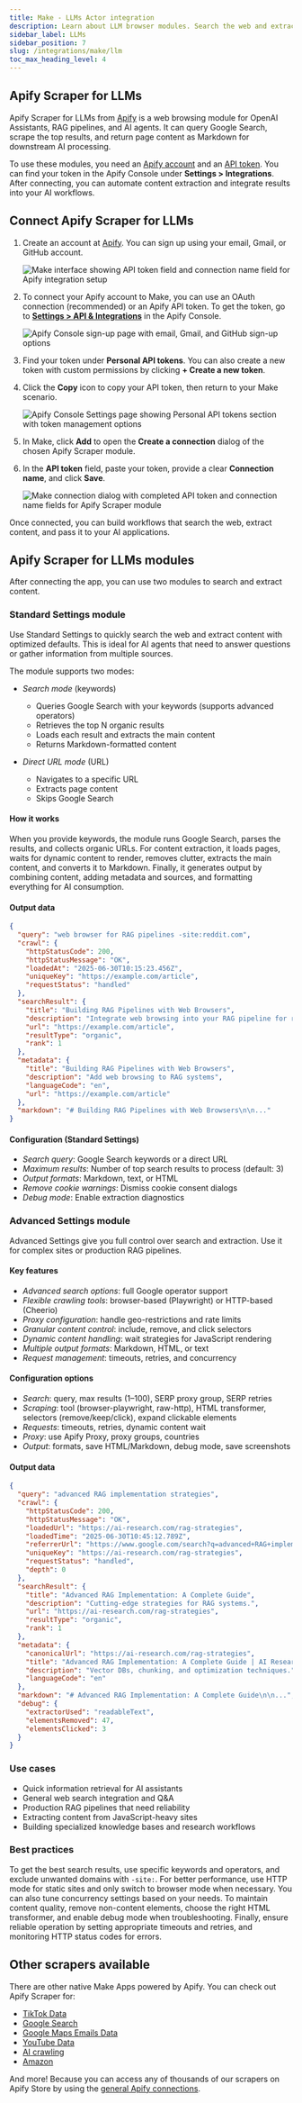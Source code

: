 ```yaml
---
title: Make - LLMs Actor integration
description: Learn about LLM browser modules. Search the web and extract clean Markdown for AI assistants and RAG.
sidebar_label: LLMs
sidebar_position: 7
slug: /integrations/make/llm
toc_max_heading_level: 4
---
```


## Apify Scraper for LLMs

Apify Scraper for LLMs from [Apify](https://apify.com) is a web browsing module for OpenAI Assistants, RAG pipelines, and AI agents. It can query Google Search, scrape the top results, and return page content as Markdown for downstream AI processing.

To use these modules, you need an [Apify account](https://console.apify.com) and an [API token](https://docs.apify.com/platform/integrations/api#api-token). You can find your token in the Apify Console under **Settings > Integrations**. After connecting, you can automate content extraction and integrate results into your AI workflows.

## Connect Apify Scraper for LLMs

1. Create an account at [Apify](https://console.apify.com/). You can sign up using your email, Gmail, or GitHub account.

    ![Make interface showing API token field and connection name field for Apify integration setup](images/llm/rag-signup.png)

1. To connect your Apify account to Make, you can use an OAuth connection (recommended) or an Apify API token. To get the token, go to **[Settings > API & Integrations](https://console.apify.com/settings/integrations)** in the Apify Console.

    ![Apify Console sign-up page with email, Gmail, and GitHub sign-up options](images/Apify_Console_token_for_Make.png)

1. Find your token under **Personal API tokens**. You can also create a new token with custom permissions by clicking **+ Create a new token**.
1. Click the **Copy** icon to copy your API token, then return to your Make scenario.

    ![Apify Console Settings page showing Personal API tokens section with token management options](images/Apify_token_on_Make.png)

1. In Make, click **Add** to open the **Create a connection** dialog of the chosen Apify Scraper module.
1. In the **API token** field, paste your token, provide a clear **Connection name**, and click **Save**.

    ![Make connection dialog with completed API token and connection name fields for Apify Scraper module](images/llm/apify-token-for-module-on-make.png)

Once connected, you can build workflows that search the web, extract content, and pass it to your AI applications.

## Apify Scraper for LLMs modules

After connecting the app, you can use two modules to search and extract content.

### Standard Settings module

Use Standard Settings to quickly search the web and extract content with optimized defaults. This is ideal for AI agents that need to answer questions or gather information from multiple sources.

The module supports two modes:

- _Search mode_ (keywords)
  - Queries Google Search with your keywords (supports advanced operators)
  - Retrieves the top N organic results
  - Loads each result and extracts the main content
  - Returns Markdown-formatted content

- _Direct URL mode_ (URL)
  - Navigates to a specific URL
  - Extracts page content
  - Skips Google Search

#### How it works

When you provide keywords, the module runs Google Search, parses the results, and collects organic URLs. For content extraction, it loads pages, waits for dynamic content to render, removes clutter, extracts the main content, and converts it to Markdown. Finally, it generates output by combining content, adding metadata and sources, and formatting everything for AI consumption.

#### Output data

```json title="Standard Settings output (shortened)"
{
  "query": "web browser for RAG pipelines -site:reddit.com",
  "crawl": {
    "httpStatusCode": 200,
    "httpStatusMessage": "OK",
    "loadedAt": "2025-06-30T10:15:23.456Z",
    "uniqueKey": "https://example.com/article",
    "requestStatus": "handled"
  },
  "searchResult": {
    "title": "Building RAG Pipelines with Web Browsers",
    "description": "Integrate web browsing into your RAG pipeline for real-time retrieval.",
    "url": "https://example.com/article",
    "resultType": "organic",
    "rank": 1
  },
  "metadata": {
    "title": "Building RAG Pipelines with Web Browsers",
    "description": "Add web browsing to RAG systems",
    "languageCode": "en",
    "url": "https://example.com/article"
  },
  "markdown": "# Building RAG Pipelines with Web Browsers\n\n..."
}
```

#### Configuration (Standard Settings)

- _Search query_: Google Search keywords or a direct URL
- _Maximum results_: Number of top search results to process (default: 3)
- _Output formats_: Markdown, text, or HTML
- _Remove cookie warnings_: Dismiss cookie consent dialogs
- _Debug mode_: Enable extraction diagnostics

### Advanced Settings module

Advanced Settings give you full control over search and extraction. Use it for complex sites or production RAG pipelines.

#### Key features

- _Advanced search options_: full Google operator support
- _Flexible crawling tools_: browser-based (Playwright) or HTTP-based (Cheerio)
- _Proxy configuration_: handle geo-restrictions and rate limits
- _Granular content control_: include, remove, and click selectors
- _Dynamic content handling_: wait strategies for JavaScript rendering
- _Multiple output formats_: Markdown, HTML, or text
- _Request management_: timeouts, retries, and concurrency

#### Configuration options

- _Search_: query, max results (1–100), SERP proxy group, SERP retries
- _Scraping_: tool (browser-playwright, raw-http), HTML transformer, selectors (remove/keep/click), expand clickable elements
- _Requests_: timeouts, retries, dynamic content wait
- _Proxy_: use Apify Proxy, proxy groups, countries
- _Output_: formats, save HTML/Markdown, debug mode, save screenshots

#### Output data

```json title="Advanced Settings output (shortened)"
{
  "query": "advanced RAG implementation strategies",
  "crawl": {
    "httpStatusCode": 200,
    "httpStatusMessage": "OK",
    "loadedUrl": "https://ai-research.com/rag-strategies",
    "loadedTime": "2025-06-30T10:45:12.789Z",
    "referrerUrl": "https://www.google.com/search?q=advanced+RAG+implementation+strategies",
    "uniqueKey": "https://ai-research.com/rag-strategies",
    "requestStatus": "handled",
    "depth": 0
  },
  "searchResult": {
    "title": "Advanced RAG Implementation: A Complete Guide",
    "description": "Cutting-edge strategies for RAG systems.",
    "url": "https://ai-research.com/rag-strategies",
    "resultType": "organic",
    "rank": 1
  },
  "metadata": {
    "canonicalUrl": "https://ai-research.com/rag-strategies",
    "title": "Advanced RAG Implementation: A Complete Guide | AI Research",
    "description": "Vector DBs, chunking, and optimization techniques.",
    "languageCode": "en"
  },
  "markdown": "# Advanced RAG Implementation: A Complete Guide\n\n...",
  "debug": {
    "extractorUsed": "readableText",
    "elementsRemoved": 47,
    "elementsClicked": 3
  }
}
```

### Use cases

- Quick information retrieval for AI assistants
- General web search integration and Q&A
- Production RAG pipelines that need reliability
- Extracting content from JavaScript-heavy sites
- Building specialized knowledge bases and research workflows

### Best practices

To get the best search results, use specific keywords and operators, and exclude unwanted domains with `-site:`. For better performance, use HTTP mode for static sites and only switch to browser mode when necessary. You can also tune concurrency settings based on your needs. To maintain content quality, remove non-content elements, choose the right HTML transformer, and enable debug mode when troubleshooting. Finally, ensure reliable operation by setting appropriate timeouts and retries, and monitoring HTTP status codes for errors.

## Other scrapers available

There are other native Make Apps powered by Apify. You can check out Apify Scraper for:

- [TikTok Data](/platform/integrations/make/tiktok)
- [Google Search](/platform/integrations/make/search)
- [Google Maps Emails Data](/platform/integrations/make/maps)
- [YouTube Data](/platform/integrations/make/youtube)
- [AI crawling](/platform/integrations/make/ai-crawling)
- [Amazon](/platform/integrations/make/amazon)

And more! Because you can access any of thousands of our scrapers on Apify Store by using the [general Apify connections](https://www.make.com/en/integrations/apify).
